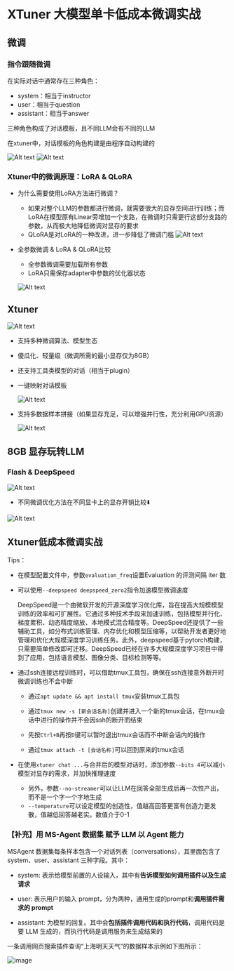 # XTuner 大模型单卡低成本微调实战
## 微调
### 指令跟随微调
在实际对话中通常存在三种角色：
- system：相当于instructor
- user：相当于question
- assistant：相当于answer

三种角色构成了对话模板，且不同LLM会有不同的LLM

在xtuner中，对话模板的角色构建是由程序自动构建的

![Alt text](image.png)
![Alt text](image-1.png)
### Xtuner中的微调原理：LoRA & QLoRA
- 为什么需要使用LoRA方法进行微调？
    - 如果对整个LLM的参数都进行微调，就需要很大的显存空间进行训练；而LoRA在模型原有Linear旁增加一个支路，在微调时只需更行这部分支路的参数，从而极大地降低微调对显存的要求
    - QLoRA是对LoRA的一种改进，进一步降低了微调门槛
    ![Alt text](image-2.png)

- 全参数微调 & LoRA & QLoRA比较
    - 全参数微调需要加载所有参数
    - LoRA只需保存adapter中参数的优化器状态

    ![Alt text](image-3.png)
## Xtuner
![Alt text](image-4.png)

- 支持多种微调算法、模型生态
- 傻瓜化、轻量级（微调所需的最小显存仅为8GB）
- 还支持工具类模型的对话（相当于plugin）
- 一键映射对话模板

    ![Alt text](image-5.png)

- 支持多数据样本拼接（如果显存充足，可以增强并行性，充分利用GPU资源）

    ![Alt text](image-6.png)
## 8GB 显存玩转LLM
### Flash & DeepSpeed
![Alt text](image-7.png)

- 不同微调优化方法在不同显卡上的显存开销比较⬇️

![Alt text](image-8.png)

## Xtuner低成本微调实战
Tips：

- 在模型配置文件中，参数`evaluation_freq`设置Evaluation 的评测间隔 iter 数

- 可以使用`--deepspeed deepspeed_zero2`指令加速模型微调速度

    DeepSpeed是一个由微软开发的开源深度学习优化库，旨在提高大规模模型训练的效率和可扩展性。它通过多种技术手段来加速训练，包括模型并行化、梯度累积、动态精度缩放、本地模式混合精度等。DeepSpeed还提供了一些辅助工具，如分布式训练管理、内存优化和模型压缩等，以帮助开发者更好地管理和优化大规模深度学习训练任务。此外，deepspeed基于pytorch构建，只需要简单修改即可迁移。DeepSpeed已经在许多大规模深度学习项目中得到了应用，包括语言模型、图像分类、目标检测等等。

- 通过ssh连接远程训练时，可以借助tmux工具包，确保在ssh连接意外断开时微调训练也不会中断

    - 通过`apt update && apt install tmux`安装tmux工具包
    
    - 通过`tmux new -s [新会话名称]`创建并进入一个新的tmux会话，在tmux会话中进行的操作并不会因ssh的断开而结束
    
    - 先按`Ctrl+B`再按`D`键可以暂时退出tmux会话而不中断会话内的操作

    - 通过`tmux attach -t [会话名称]`可以回到原来的tmux会话

- 在使用`xtuner chat ...`与合并后的模型对话时，添加参数`--bits 4`可以减小模型对显存的需求，并加快推理速度

    - 另外，参数`--no-streamer`可以让LLM在回答全部生成后再一次性产出，而不是一个字一个字地生成
    - `--temperature`可以设定模型的创造性，值越高回答更富有创造力更发散，值越低回答越老实。数值介于0-1

### 【补充】用 MS-Agent 数据集 赋予 LLM 以 Agent 能力

MSAgent 数据集每条样本包含一个对话列表（conversations），其里面包含了 system、user、assistant 三种字段。其中：

- system: 表示给模型前置的人设输入，其中有**告诉模型如何调用插件以及生成请求**

- user: 表示用户的输入 prompt，分为两种，通用生成的prompt和**调用插件需求的 prompt**

- assistant: 为模型的回复。其中会**包括插件调用代码和执行代码**，调用代码是要 LLM 生成的，而执行代码是调用服务来生成结果的

一条调用网页搜索插件查询“上海明天天气”的数据样本示例如下图所示：

![image](./msagent_data.png)
